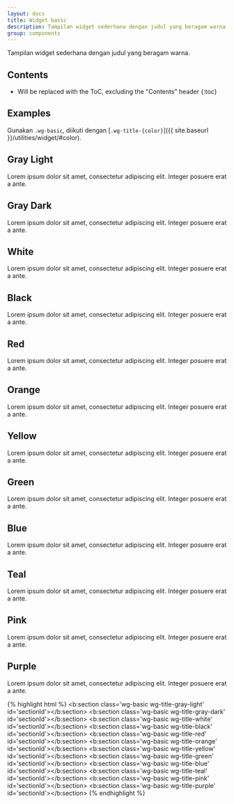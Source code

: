 ```yaml
---
layout: docs
title: Widget basic
description: Tampilan widget sederhana dengan judul yang beragam warna.
group: components
---
```


Tampilan widget sederhana dengan judul yang beragam warna.

## Contents

* Will be replaced with the ToC, excluding the "Contents" header
{:toc}

## Examples

Gunakan `.wg-basic`, diikuti dengan [`.wg-title-{color}`]({{ site.baseurl }}/utilities/widget/#color).

<div class="bd-example bd-example-widget text-white">
  <div class="wg-basic wg-title-gray-light">
    <div class="widget">
      <h2>Gray Light</h2>
      <div class="widget-content">
        <p>Lorem ipsum dolor sit amet, consectetur adipiscing elit. Integer posuere erat a ante.</p>
      </div>
    </div><!-- /.widget -->
  </div>
  <div class="wg-basic wg-title-gray-dark">
    <div class="widget">
      <h2>Gray Dark</h2>
      <div class="widget-content">
        <p>Lorem ipsum dolor sit amet, consectetur adipiscing elit. Integer posuere erat a ante.</p>
      </div>
    </div><!-- /.widget -->
  </div>
  <div class="wg-basic wg-title-white">
    <div class="widget">
      <h2>White</h2>
      <div class="widget-content">
        <p>Lorem ipsum dolor sit amet, consectetur adipiscing elit. Integer posuere erat a ante.</p>
      </div>
    </div><!-- /.widget -->
  </div>
  <div class="wg-basic wg-title-black">
    <div class="widget">
      <h2>Black</h2>
      <div class="widget-content">
        <p>Lorem ipsum dolor sit amet, consectetur adipiscing elit. Integer posuere erat a ante.</p>
      </div>
    </div><!-- /.widget -->
  </div>
  <div class="wg-basic wg-title-red">
    <div class="widget">
      <h2>Red</h2>
      <div class="widget-content">
        <p>Lorem ipsum dolor sit amet, consectetur adipiscing elit. Integer posuere erat a ante.</p>
      </div>
    </div><!-- /.widget -->
  </div>
  <div class="wg-basic wg-title-orange">
    <div class="widget">
      <h2>Orange</h2>
      <div class="widget-content">
        <p>Lorem ipsum dolor sit amet, consectetur adipiscing elit. Integer posuere erat a ante.</p>
      </div>
    </div><!-- /.widget -->
  </div>
  <div class="wg-basic wg-title-yellow">
    <div class="widget">
      <h2>Yellow</h2>
      <div class="widget-content">
        <p>Lorem ipsum dolor sit amet, consectetur adipiscing elit. Integer posuere erat a ante.</p>
      </div>
    </div><!-- /.widget -->
  </div>
  <div class="wg-basic wg-title-green">
    <div class="widget">
      <h2>Green</h2>
      <div class="widget-content">
        <p>Lorem ipsum dolor sit amet, consectetur adipiscing elit. Integer posuere erat a ante.</p>
      </div>
    </div><!-- /.widget -->
  </div>
  <div class="wg-basic wg-title-blue">
    <div class="widget">
      <h2>Blue</h2>
      <div class="widget-content">
        <p>Lorem ipsum dolor sit amet, consectetur adipiscing elit. Integer posuere erat a ante.</p>
      </div>
    </div><!-- /.widget -->
  </div>
  <div class="wg-basic wg-title-teal">
    <div class="widget">
      <h2>Teal</h2>
      <div class="widget-content">
        <p>Lorem ipsum dolor sit amet, consectetur adipiscing elit. Integer posuere erat a ante.</p>
      </div>
    </div><!-- /.widget -->
  </div>
  <div class="wg-basic wg-title-pink">
    <div class="widget">
      <h2>Pink</h2>
      <div class="widget-content">
        <p>Lorem ipsum dolor sit amet, consectetur adipiscing elit. Integer posuere erat a ante.</p>
      </div>
    </div><!-- /.widget -->
  </div>
  <div class="wg-basic wg-title-purple">
    <div class="widget">
      <h2>Purple</h2>
      <div class="widget-content">
        <p>Lorem ipsum dolor sit amet, consectetur adipiscing elit. Integer posuere erat a ante.</p>
      </div>
    </div><!-- /.widget -->
  </div>
</div><!-- /.bd-example -->

{% highlight html %}
<b:section class='wg-basic wg-title-gray-light' id='sectionId'></b:section>
<b:section class='wg-basic wg-title-gray-dark' id='sectionId'></b:section>
<b:section class='wg-basic wg-title-white' id='sectionId'></b:section>
<b:section class='wg-basic wg-title-black' id='sectionId'></b:section>
<b:section class='wg-basic wg-title-red' id='sectionId'></b:section>
<b:section class='wg-basic wg-title-orange' id='sectionId'></b:section>
<b:section class='wg-basic wg-title-yellow' id='sectionId'></b:section>
<b:section class='wg-basic wg-title-green' id='sectionId'></b:section>
<b:section class='wg-basic wg-title-blue' id='sectionId'></b:section>
<b:section class='wg-basic wg-title-teal' id='sectionId'></b:section>
<b:section class='wg-basic wg-title-pink' id='sectionId'></b:section>
<b:section class='wg-basic wg-title-purple' id='sectionId'></b:section>
{% endhighlight %}
